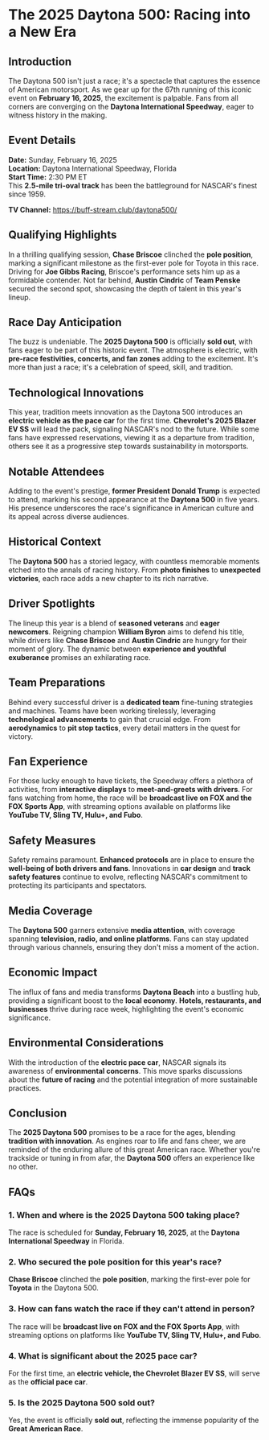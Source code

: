 # The 2025 Daytona 500: Racing into a New Era

## Introduction
The Daytona 500 isn't just a race; it's a spectacle that captures the essence of American motorsport. As we gear up for the 67th running of this iconic event on **February 16, 2025**, the excitement is palpable. Fans from all corners are converging on the **Daytona International Speedway**, eager to witness history in the making.

## Event Details
**Date:** Sunday, February 16, 2025  
**Location:** Daytona International Speedway, Florida  
**Start Time:** 2:30 PM ET  
This **2.5-mile tri-oval track** has been the battleground for NASCAR's finest since 1959.

**TV Channel:** https://buff-stream.club/daytona500/

## Qualifying Highlights
In a thrilling qualifying session, **Chase Briscoe** clinched the **pole position**, marking a significant milestone as the first-ever pole for Toyota in this race. Driving for **Joe Gibbs Racing**, Briscoe's performance sets him up as a formidable contender. Not far behind, **Austin Cindric** of **Team Penske** secured the second spot, showcasing the depth of talent in this year's lineup.

## Race Day Anticipation
The buzz is undeniable. The **2025 Daytona 500** is officially **sold out**, with fans eager to be part of this historic event. The atmosphere is electric, with **pre-race festivities, concerts, and fan zones** adding to the excitement. It's more than just a race; it's a celebration of speed, skill, and tradition.

## Technological Innovations
This year, tradition meets innovation as the Daytona 500 introduces an **electric vehicle as the pace car** for the first time. **Chevrolet's 2025 Blazer EV SS** will lead the pack, signaling NASCAR's nod to the future. While some fans have expressed reservations, viewing it as a departure from tradition, others see it as a progressive step towards sustainability in motorsports.

## Notable Attendees
Adding to the event's prestige, **former President Donald Trump** is expected to attend, marking his second appearance at the **Daytona 500** in five years. His presence underscores the race's significance in American culture and its appeal across diverse audiences.

## Historical Context
The **Daytona 500** has a storied legacy, with countless memorable moments etched into the annals of racing history. From **photo finishes** to **unexpected victories**, each race adds a new chapter to its rich narrative.

## Driver Spotlights
The lineup this year is a blend of **seasoned veterans** and **eager newcomers**. Reigning champion **William Byron** aims to defend his title, while drivers like **Chase Briscoe** and **Austin Cindric** are hungry for their moment of glory. The dynamic between **experience and youthful exuberance** promises an exhilarating race.

## Team Preparations
Behind every successful driver is a **dedicated team** fine-tuning strategies and machines. Teams have been working tirelessly, leveraging **technological advancements** to gain that crucial edge. From **aerodynamics** to **pit stop tactics**, every detail matters in the quest for victory.

## Fan Experience
For those lucky enough to have tickets, the Speedway offers a plethora of activities, from **interactive displays** to **meet-and-greets with drivers**. For fans watching from home, the race will be **broadcast live on FOX and the FOX Sports App**, with streaming options available on platforms like **YouTube TV, Sling TV, Hulu+, and Fubo**.

## Safety Measures
Safety remains paramount. **Enhanced protocols** are in place to ensure the **well-being of both drivers and fans**. Innovations in **car design** and **track safety features** continue to evolve, reflecting NASCAR's commitment to protecting its participants and spectators.

## Media Coverage
The **Daytona 500** garners extensive **media attention**, with coverage spanning **television, radio, and online platforms**. Fans can stay updated through various channels, ensuring they don't miss a moment of the action.

## Economic Impact
The influx of fans and media transforms **Daytona Beach** into a bustling hub, providing a significant boost to the **local economy**. **Hotels, restaurants, and businesses** thrive during race week, highlighting the event's economic significance.

## Environmental Considerations
With the introduction of the **electric pace car**, NASCAR signals its awareness of **environmental concerns**. This move sparks discussions about the **future of racing** and the potential integration of more sustainable practices.

## Conclusion
The **2025 Daytona 500** promises to be a race for the ages, blending **tradition with innovation**. As engines roar to life and fans cheer, we are reminded of the enduring allure of this great American race. Whether you're trackside or tuning in from afar, the **Daytona 500** offers an experience like no other.

## FAQs

### 1. When and where is the 2025 Daytona 500 taking place?
The race is scheduled for **Sunday, February 16, 2025**, at the **Daytona International Speedway** in Florida.

### 2. Who secured the pole position for this year's race?
**Chase Briscoe** clinched the **pole position**, marking the first-ever pole for **Toyota** in the Daytona 500.

### 3. How can fans watch the race if they can't attend in person?
The race will be **broadcast live on FOX and the FOX Sports App**, with streaming options on platforms like **YouTube TV, Sling TV, Hulu+, and Fubo**.

### 4. What is significant about the 2025 pace car?
For the first time, an **electric vehicle, the Chevrolet Blazer EV SS**, will serve as the **official pace car**.

### 5. Is the 2025 Daytona 500 sold out?
Yes, the event is officially **sold out**, reflecting the immense popularity of the **Great American Race**.
